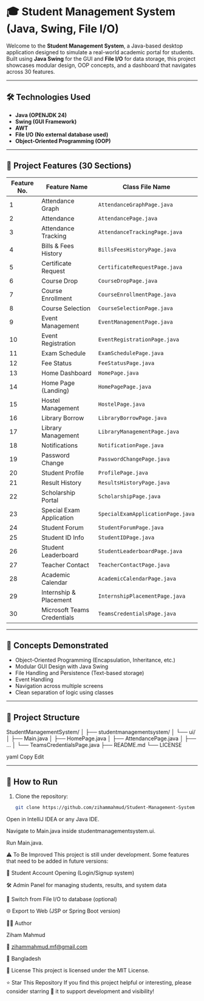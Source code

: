 # 🎓 Student Management System (Java, Swing, File I/O)

Welcome to the **Student Management System**, a Java-based desktop application designed to simulate a real-world academic portal for students. Built using **Java Swing** for the GUI and **File I/O** for data storage, this project showcases modular design, OOP concepts, and a dashboard that navigates across 30 features.

---

## 🛠️ Technologies Used

- **Java (OPENJDK 24)**
- **Swing (GUI Framework)**
- **AWT**
- **File I/O (No external database used)**
- **Object-Oriented Programming (OOP)**

---

## 🧩 Project Features (30 Sections)

| Feature No. | Feature Name                     | Class File Name                  |
|-------------|----------------------------------|----------------------------------|
| 1           | Attendance Graph                 | `AttendanceGraphPage.java`       |
| 2           | Attendance                       | `AttendancePage.java`            |
| 3           | Attendance Tracking              | `AttendanceTrackingPage.java`    |
| 4           | Bills & Fees History             | `BillsFeesHistoryPage.java`      |
| 5           | Certificate Request              | `CertificateRequestPage.java`    |
| 6           | Course Drop                      | `CourseDropPage.java`            |
| 7           | Course Enrollment                | `CourseEnrollmentPage.java`      |
| 8           | Course Selection                 | `CourseSelectionPage.java`       |
| 9           | Event Management                 | `EventManagementPage.java`       |
| 10          | Event Registration               | `EventRegistrationPage.java`     |
| 11          | Exam Schedule                    | `ExamSchedulePage.java`          |
| 12          | Fee Status                       | `FeeStatusPage.java`             |
| 13          | Home Dashboard                   | `HomePage.java`                  |
| 14          | Home Page (Landing)              | `HomePagePage.java`              |
| 15          | Hostel Management                | `HostelPage.java`                |
| 16          | Library Borrow                   | `LibraryBorrowPage.java`         |
| 17          | Library Management               | `LibraryManagementPage.java`     |
| 18          | Notifications                    | `NotificationPage.java`          |
| 19          | Password Change                  | `PasswordChangePage.java`        |
| 20          | Student Profile                  | `ProfilePage.java`               |
| 21          | Result History                   | `ResultsHistoryPage.java`        |
| 22          | Scholarship Portal               | `ScholarshipPage.java`           |
| 23          | Special Exam Application         | `SpecialExamApplicationPage.java`|
| 24          | Student Forum                    | `StudentForumPage.java`          |
| 25          | Student ID Info                  | `StudentIDPage.java`             |
| 26          | Student Leaderboard              | `StudentLeaderboardPage.java`    |
| 27          | Teacher Contact                  | `TeacherContactPage.java`        |
| 28          | Academic Calendar                | `AcademicCalendarPage.java`      |
| 29          | Internship & Placement           | `InternshipPlacementPage.java`   |
| 30          | Microsoft Teams Credentials      | `TeamsCredentialsPage.java`      |

---

## 🧠 Concepts Demonstrated

- Object-Oriented Programming (Encapsulation, Inheritance, etc.)
- Modular GUI Design with Java Swing
- File Handling and Persistence (Text-based storage)
- Event Handling
- Navigation across multiple screens
- Clean separation of logic using classes

---

## 📂 Project Structure

StudentManagementSystem/
│
├── studentmanagementsystem/
│ └── ui/
│ ├── Main.java
│ ├── HomePage.java
│ ├── AttendancePage.java
│ ├── ...
│ └── TeamsCredentialsPage.java
├── README.md
└── LICENSE

yaml
Copy
Edit

---

## 🚀 How to Run

1. Clone the repository:
   ```bash
   git clone https://github.com/zihammahmud/Student-Management-System
Open in IntelliJ IDEA or any Java IDE.

Navigate to Main.java inside studentmanagementsystem.ui.

Run Main.java.

⚠️ To Be Improved
This project is still under development.
Some features that need to be added in future versions:

🔐 Student Account Opening (Login/Signup system)

🛠️ Admin Panel for managing students, results, and system data

🧾 Switch from File I/O to database (optional)

🌐 Export to Web (JSP or Spring Boot version)

🧑‍🎓 Author

Ziham Mahmud

📧 zihammahmud.mf@gmail.com

📍 Bangladesh

📜 License
This project is licensed under the MIT License.

⭐ Star This Repository
If you find this project helpful or interesting, please consider starring 🌟 it to support development and visibility!
